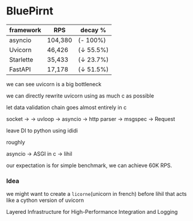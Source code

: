 # BluePirnt

| framework | RPS     | decay %   |
| --------- | ------- | --------- |
| asyncio   | 104,380 | (- 100%)  |
| Uvicorn   | 46,426  | (↓ 55.5%) |
| Starlette | 35,433  | (↓ 23.7%) |
| FastAPI   | 17,178  | (↓ 51.5%) |

we can see uvicorn is a big bottleneck

we can directly rewrite uvicorn using as much c as possible

let data validation chain goes almost entirely in c

socket -> -> uvloop -> asyncio -> http parser -> msgspec -> Request

leave DI to python using ididi


roughly

asyncio -> ASGI in c -> lihil

our expectation is for simple benchmark, we can achieve 60K RPS.


### Idea
we might want to create a `licorne`(unicorn in french) before lihil that acts like a cython version of uvicorn


Layered Infrastructure for High-Performance Integration and Logging
